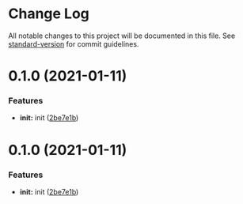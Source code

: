 # Change Log

All notable changes to this project will be documented in this file. See [standard-version](https://github.com/conventional-changelog/standard-version) for commit guidelines.

<a name="0.1.0"></a>
# 0.1.0 (2021-01-11)


### Features

* **init:** init ([2be7e1b](http://git.hyperchain.cn/meshplus/crypto/commits/2be7e1b))



<a name="0.1.0"></a>
# 0.1.0 (2021-01-11)


### Features

* **init:** init ([2be7e1b](http://git.hyperchain.cn/meshplus/crypto/commits/2be7e1b))
